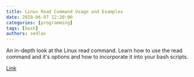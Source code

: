 ```yaml
---
title: Linux Read Command Usage and Examples
date: 2019-06-07 12:20:00 
categories: [programming]
tags: [bash]
authors: sedlav
---
```


An in-depth look at the Linux read command. Learn how to use the read command and it's options and how to incorporate it into your bash scripts.

[Link](https://www.putorius.net/linux-read-command.html)
